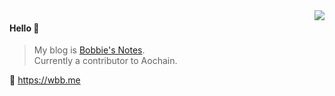 <img align="right" src="https://github-readme-stats.vercel.app/api?username=wbbme&show_icons=true&icon_color=805AD5&text_color=718096&bg_color=ffffff&hide_title=true" />

#### Hello 👏

> My blog is [Bobbie's Notes](https://wbb.me).  
> Currently a contributor to Aochain.

🔗 https://wbb.me
